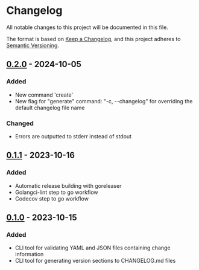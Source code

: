 # Changelog
<!-- markdownlint-disable MD024 -->
All notable changes to this project will be documented in this file.

The format is based on [Keep a Changelog](https://keepachangelog.com/en/1.0.0/),
and this project adheres to [Semantic Versioning](https://semver.org/spec/v2.0.0.html).

## [0.2.0] - 2024-10-05

[0.2.0]: https://github.com/ypjama/conflictless-keepachangelog/releases/tag/v0.2.0

### Added

- New command 'create'
- New flag for "generate" command: "-c, --changelog" for overriding the default changelog file name

### Changed

- Errors are outputted to stderr instead of stdout

## [0.1.1] - 2023-10-16

[0.1.1]: https://github.com/ypjama/conflictless-keepachangelog/releases/tag/v0.1.1

### Added

- Automatic release building with goreleaser
- Golangci-lint step to go workflow
- Codecov step to go workflow

## [0.1.0] - 2023-10-15

[0.1.0]: https://github.com/ypjama/conflictless-keepachangelog/releases/tag/v0.1.0

### Added

- CLI tool for validating YAML and JSON files containing change information
- CLI tool for generating version sections to CHANGELOG.md files
